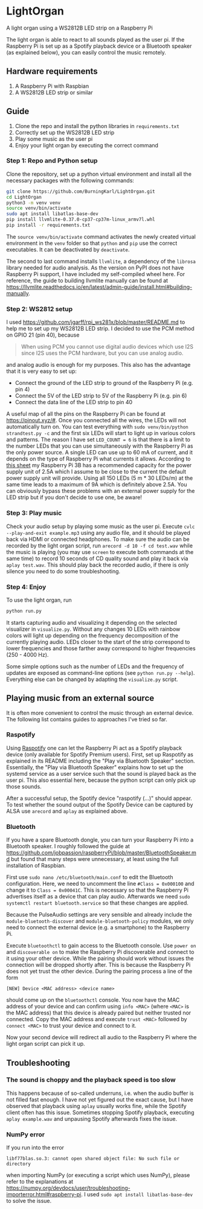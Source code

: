 # LightOrgan
A light organ using a WS2812B LED strip on a Raspberry Pi

The light organ is able to react to all sounds played as the user pi. If the Raspberry Pi is set up as a Spotify playback device or a Bluetooth speaker (as explained below), you can easily control the music remotely.

## Hardware requirements
1. A Raspberry Pi with Raspbian
1. A WS2812B LED strip or similar

## Guide
1. Clone the repo and install the python libraries in `requirements.txt`
1. Correctly set up the WS2812B LED strip
1. Play some music as the user pi
1. Enjoy your light organ by executing the correct command

### Step 1: Repo and Python setup
Clone the repository, set up a python virtual environment and install all the necessary packages with the following commands:
```bash
git clone https://github.com/BurningKarl/LightOrgan.git
cd LightOrgan
python3 -m venv venv
source venv/bin/activate
sudo apt install libatlas-base-dev
pip install llvmlite-0.37.0-cp37-cp37m-linux_armv7l.whl
pip install -r requirements.txt
```

The `source venv/bin/activate` command activates the newly created virtual environment in the `venv` folder so that `python` and `pip` use the correct executables.
It can be deactivated by `deactivate`.

The second to last command installs `llvmlite`, a dependency of the `librosa` library needed for audio analysis.
As the version on PyPI does not have Raspberry Pi support, I have included my self-compiled wheel here.
For reference, the guide to building llvmlite manually can be found at https://llvmlite.readthedocs.io/en/latest/admin-guide/install.html#building-manually.

### Step 2: WS2812 setup
I used https://github.com/jgarff/rpi_ws281x/blob/master/README.md to help me to set up my WS2812B LED strip. 
I decided to use the PCM method on GPIO 21 (pin 40), because 

> When using PCM you cannot use digital audio devices which use I2S since I2S uses the PCM hardware, but you can use analog audio.

and analog audio is enough for my purposes. 
This also has the advantage that it is very easy to set up: 

* Connect the ground of the LED strip to ground of the Raspberry Pi (e.g. pin 4)
* Connect the 5V of the LED strip to 5V of the Raspberry Pi (e.g. pin 6)
* Connect the data line of the LED strip to pin 40

A useful map of all the pins on the Raspberry Pi can be found at https://pinout.xyz/#.
Once you connected all the wires, the LEDs will not automatically turn on. 
You can test everything with `sudo venv/bin/python strandtest.py -c` and the first six LEDs will start to light up in various colors and patterns.
The reason I have set `LED_COUNT = 6` is that there is a limit to the number LEDs that you can use simultaneously with the Raspberry Pi as the only power source.
A single LED can use up to 60 mA of current, and it depends on the type of Raspberry Pi what currents it allows.
According to [this sheet](https://www.raspberrypi.org/documentation/hardware/raspberrypi/power/README.md) my Raspberry Pi 3B
has a recommended capacity for the power supply unit of 2.5A which I assume to be close to the current the default power supply unit will provide.
Using all 150 LEDs (5 m * 30 LEDs/m) at the same time leads to a maximum of 9A which is definitely above 2.5A.
You can obviously bypass these problems with an external power supply for the LED strip but if you don't decide to use one, be aware!

### Step 3: Play music
Check your audio setup by playing some music as the user pi.
Execute `cvlc --play-and-exit example.mp3` using any audio file, and it should be played back via HDMI or connected headphones.
To make sure the audio can be recorded by the light organ script, run `arecord -d 10 -f cd test.wav` while the music is playing (you may use `screen` to execute both commands at the same time) to record 10 seconds of CD quality sound and play it back via `aplay test.wav`.
This should play back the recorded audio, if there is only silence you need to do some troubleshooting.

### Step 4: Enjoy
To use the light organ, run
```bash
python run.py
```

It starts capturing audio and visualizing it depending on the selected visualizer in `visualize.py`.
Without any changes 10 LEDs with rainbow colors will light up depending on the frequency decomposition of the currently playing audio.
LEDs closer to the start of the strip correspond to lower frequencies and those farther away correspond to higher frequencies (250 - 4000 Hz).

Some simple options such as the number of LEDs and the frequency of updates are exposed as command-line options (see `python run.py --help`).
Everything else can be changed by adapting the `visualize.py` script.

## Playing music from an external source

It is often more convenient to control the music through an external device.
The following list contains guides to approaches I've tried so far.

### Raspotify
Using [Raspotify](https://github.com/dtcooper/raspotify) one can let the Raspberry Pi act as a Spotify playback device (only available for Spotify Premium users).
First, set up Raspotify as explained in its README including the "Play via Bluetooth Speaker" section.
Essentially, the "Play via Bluetooth Speaker" explains how to set up the systemd service as a user service such that the sound is played back as the user pi.
This also essential here, because the python script can only pick up those sounds.

After a successful setup, the Spotify device "raspotify (...)" should appear.
To test whether the sound output of the Spotify Device can be captured by ALSA use `arecord` and `aplay` as explained above.

### Bluetooth
If you have a spare Bluetooth dongle, you can turn your Raspberry Pi into a Bluetooth speaker.
I roughly followed the guide at https://github.com/jobpassion/raspberryPi/blob/master/BluetoothSpeaker.md but found that many steps were unnecessary, at least using the full installation of Raspbian.

First use `sudo nano /etc/bluetooth/main.conf` to edit the Bluetooth configuration.
Here, we need to uncomment the line `#Class = 0x000100` and change it to `Class = 0x00041C`.
This is necessary so that the Raspberry Pi advertises itself as a device that can play audio.
Afterwards we need `sudo systemctl restart bluetooth.service` so that these changes are applied.

Because the PulseAudio settings are very sensible and already include the `module-bluetooth-discover` and `module-bluetooth-policy` modules, we only need to connect the external device (e.g. a smartphone) to the Raspberry Pi.

Execute `bluetoothctl` to gain access to the Bluetooth console.
Use `power on` and `discoverable on` to make the Raspberry Pi discoverable and connect to it using your other device.
While the pairing should work without issues the connection will be dropped shortly after.
This is because the Raspberry Pi does not yet trust the other device.
During the pairing process a line of the form
```
[NEW] Device <MAC address> <device name>
```
should come up on the `bluetoothctl` console.
You now have the MAC address of your device and can confirm using `info <MAC>` (where `<MAC>` is the MAC address) that this device is already paired but neither trusted nor connected.
Copy the MAC address and execute `trust <MAC>` followed by `connect <MAC>` to trust your device and connect to it.

Now your second device will redirect all audio to the Raspberry Pi where the light organ script can pick it up.

## Troubleshooting

### The sound is choppy and the playback speed is too slow

This happens because of so-called underruns, i.e. when the audio buffer is not filled fast enough.
I have not yet figured out the exact cause, but I have observed that playback using `aplay` usually works fine, while the Spotify client often has this issue.
Sometimes stopping Spotify playback, executing `aplay example.wav` and unpausing Spotify afterwards fixes the issue.

### NumPy error
If you run into the error
```
libf77blas.so.3: cannot open shared object file: No such file or directory
```
when importing NumPy (or executing a script which uses NumPy), please refer to the explanations at https://numpy.org/devdocs/user/troubleshooting-importerror.html#raspberry-pi.
I used `sudo apt install libatlas-base-dev` to solve the issue.

